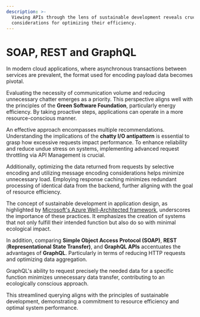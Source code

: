 ```yaml
---
description: >-
  Viewing APIs through the lens of sustainable development reveals crucial
  considerations for optimizing their efficiency.
---
```


# SOAP, REST and GraphQL

In modern cloud applications, where asynchronous transactions between services are prevalent, the format used for encoding payload data becomes pivotal.&#x20;

Evaluating the necessity of communication volume and reducing unnecessary chatter emerges as a priority. This perspective aligns well with the principles of the **Green Software Foundation**, particularly energy efficiency. By taking proactive steps, applications can operate in a more resource-conscious manner.

An effective approach encompasses multiple recommendations. Understanding the implications of the **chatty I/O antipattern** is essential to grasp how excessive requests impact performance. To enhance reliability and reduce undue stress on systems, implementing advanced request throttling via API Management is crucial.&#x20;

Additionally, optimizing the data returned from requests by selective encoding and utilizing message encoding considerations helps minimize unnecessary load. Employing response caching minimizes redundant processing of identical data from the backend, further aligning with the goal of resource efficiency.

The concept of sustainable development in application design, as highlighted by [Microsoft's Azure Well-Architected framework](https://learn.microsoft.com/en-us/azure/well-architected/sustainability/sustainability-application-design), underscores the importance of these practices. It emphasizes the creation of systems that not only fulfill their intended function but also do so with minimal ecological impact.

In addition, comparing **Simple Object Access Protocol (SOAP)**, **REST** (**Representational State Transfer)**, and **GraphQL APIs** accentuates the advantages of **GraphQL**. Particularly in terms of reducing HTTP requests and optimizing data aggregation.&#x20;

GraphQL's ability to request precisely the needed data for a specific function minimizes unnecessary data transfer, contributing to an ecologically conscious approach.&#x20;

This streamlined querying aligns with the principles of sustainable development, demonstrating a commitment to resource efficiency and optimal system performance.
